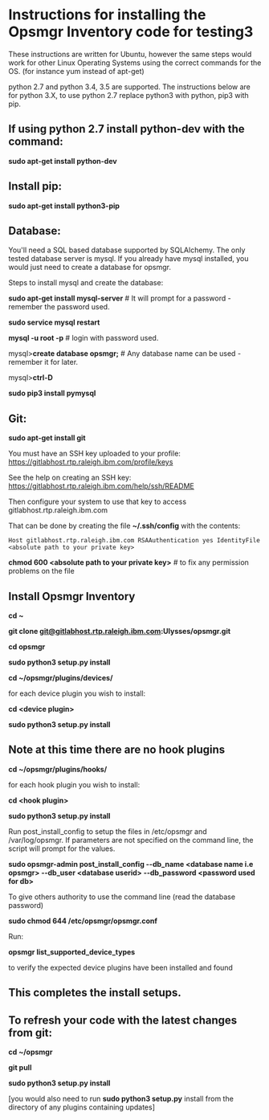 # Instructions for installing the Opsmgr Inventory code for testing3

These instructions are written for Ubuntu, however the same steps would work for other Linux Operating Systems using the correct commands for the OS. (for instance yum instead of apt-get)

python 2.7 and python 3.4, 3.5 are supported. The instructions below are for python 3.X, to use python 2.7 replace python3 with python, pip3 with pip.

## If using python 2.7 install python-dev with the command:
**sudo apt-get install python-dev**

## Install pip:
**sudo apt-get install python3-pip**


## Database:
You'll need a SQL based database supported by SQLAlchemy. The only tested database server is mysql. If you already have mysql installed, you would just need to create a database for opsmgr.

Steps to install mysql and create the database:

**sudo apt-get install mysql-server** # It will prompt for a password - remember the password used.

**sudo service mysql restart**

**mysql -u root -p**   # login with password used.

mysql>**create database opsmgr;**   # Any database name can be used - remember it for later.

mysql>**ctrl-D**

**sudo pip3 install pymysql**



## Git:
**sudo apt-get install git**

You must have an SSH key uploaded to your profile: https://gitlabhost.rtp.raleigh.ibm.com/profile/keys

See the help on creating an SSH key:
https://gitlabhost.rtp.raleigh.ibm.com/help/ssh/README

Then configure your system to use that key to access gitlabhost.rtp.raleigh.ibm.com

That can be done by creating the file **~/.ssh/config** with the contents:

`Host gitlabhost.rtp.raleigh.ibm.com
RSAAuthentication yes
IdentityFile <absolute path to your private key>`

**chmod 600 \<absolute path to your private key\>** # to fix any permission problems on the file


## Install Opsmgr Inventory
**cd ~**

**git clone git@gitlabhost.rtp.raleigh.ibm.com:Ulysses/opsmgr.git**

**cd opsmgr**

**sudo python3 setup.py install**

**cd ~/opsmgr/plugins/devices/**

for each device plugin you wish to install:

**cd \<device plugin\>**

**sudo python3 setup.py install**

## Note at this time there are no hook plugins
**cd ~/opsmgr/plugins/hooks/**

for each hook plugin you wish to install:

**cd \<hook plugin\>**

**sudo python3 setup.py install**



Run post_install_config to setup the files in /etc/opsmgr and /var/log/opsmgr. If parameters are not specified on the command line, the script will prompt for the values.

**sudo opsmgr-admin post_install_config --db_name \<database name i.e opsmgr\> --db_user \<database userid\> --db_password \<password used for db\>**

To give others authority to use the command line (read the database password)

**sudo chmod 644 /etc/opsmgr/opsmgr.conf**

Run:

**opsmgr list_supported_device_types**

to verify the expected device plugins have been installed and found


## This completes the install setups.

## To refresh your code with the latest changes from git:
**cd ~/opsmgr**

**git pull**

**sudo python3 setup.py install**

[you would also need to run **sudo python3 setup.py** install from the directory of any plugins containing updates]
